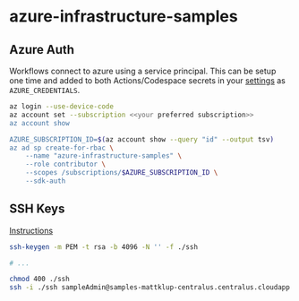 # azure-infrastructure-samples

## Azure Auth

Workflows connect to azure using a service principal.  This can be setup one time and added to both Actions/Codespace secrets in your [settings](../../settings/secrets/actions) as `AZURE_CREDENTIALS`.

```bash
az login --use-device-code
az account set --subscription <<your preferred subscription>>
az account show

AZURE_SUBSCRIPTION_ID=$(az account show --query "id" --output tsv)
az ad sp create-for-rbac \
    --name "azure-infrastructure-samples" \
    --role contributor \
    --scopes /subscriptions/$AZURE_SUBSCRIPTION_ID \
    --sdk-auth
```

## SSH Keys

[Instructions](https://docs.microsoft.com/en-us/azure/virtual-machines/linux/mac-create-ssh-keys)

```bash
ssh-keygen -m PEM -t rsa -b 4096 -N '' -f ./ssh

# ...

chmod 400 ./ssh
ssh -i ./ssh sampleAdmin@samples-mattklup-centralus.centralus.cloudapp.azure.com

```
